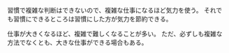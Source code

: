 習慣で複雑な判断はできないので、複雑な仕事になるほど気力を使う。
それでも習慣にできるところは習慣にした方が気力を節約できる。

仕事が大きくなるほど、複雑で難しくなることが多い。
ただ、必ずしも複雑な方法でなくとも、大きな仕事ができる場合もある。
